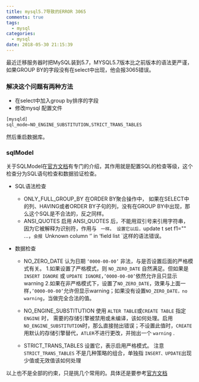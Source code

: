 ```yaml
---
title: mysql5.7导致的ERROR 3065
comments: true
tags:
  - mysql
categories:
  - mysql
date: 2018-05-30 21:15:39
---
```


最近迁移服务器时把MySQL装到5.7，MYSQL5.7版本比之前版本的语法更严谨，如果GROUP BY的字段没有在select中出现，他会报3065错误。
### 解决这个问题有两种方法
- 在select中加入group by排序的字段
- 修改mysql 配置文件
```sql
[mysqld]
sql_mode=NO_ENGINE_SUBSTITUTION,STRICT_TRANS_TABLES
```
然后重启数据库。

### sqlModel
关于SQLModel在[官方文档](https://dev.mysql.com/doc/refman/5.6/en/sql-mode.html)有专门的介绍，其作用就是配置SQL的检查等级，这个检查分为SQL语句检查和数据验证检查。
- SQL语法检查
  - ONLY_FULL_GROUP_BY
    在ORDER BY聚合操作中， 如果在SELECT中的列、HAVING或者ORDER BY子句的列，没有在GROUP BY中出现，那么这个SQL是不合法的，反之同样。
  - ANSI_QUOTES
    启用 ANSI_QUOTES 后，不能用双引号来引用字符串，因为它被解释为识别符，作用与 ` 一样。
    设置它以后，`update t set f1="" ...，`会报 `Unknown column ‘’ in ‘field list `这样的语法错误。

- 数据检查
  - NO_ZERO_DATE
    认为日期 `‘0000-00-00’` 非法，与是否设置后面的严格模式有关。
    1.如果设置了严格模式，则 `NO_ZERO_DATE` 自然满足。但如果是 `INSERT IGNORE` 或 `UPDATE IGNORE`，`’0000-00-00’`依然允许且只显示warning
    2.如果在非严格模式下，设置了`NO_ZERO_DATE`，效果与上面一样，`’0000-00-00’`允许但显示warning；如果没有设置`NO_ZERO_DATE，no warning`，当做完全合法的值。

  - NO_ENGINE_SUBSTITUTION
    使用 `ALTER TABLE`或`CREATE TABLE` 指定 `ENGINE` 时， 需要的存储引擎被禁用或未编译，该如何处理。启用`NO_ENGINE_SUBSTITUTION`时，那么直接抛出错误；不设置此值时，`CREATE`用默认的存储引擎替代，`ATLER`不进行更改，并抛出一个 `warning` .
  - STRICT_TRANS_TABLES
    设置它，表示启用严格模式。
    注意 `STRICT_TRANS_TABLES` 不是几种策略的组合，单独指 `INSERT、UPDATE`出现少值或无效值该如何处理  

 
以上也不是全部的约束，只是挑几个常用的。具体还是要参考[官方文档](https://dev.mysql.com/doc/refman/5.6/en/sql-mode.html)

